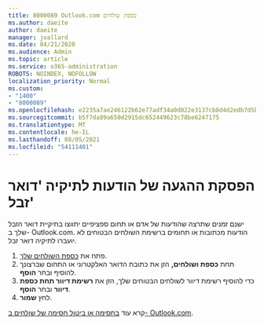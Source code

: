 ```yaml
---
title: 8000089 Outlook.com כספת שולחים
ms.author: daeite
author: daeite
manager: joallard
ms.date: 04/21/2020
ms.audience: Admin
ms.topic: article
ms.service: o365-administration
ROBOTS: NOINDEX, NOFOLLOW
localization_priority: Normal
ms.custom:
- "1400"
- "8000089"
ms.openlocfilehash: e2235a7ae246122b62e77adf34a0d022e3137cb8d4d2edb7d5b5db4d78bc42e9
ms.sourcegitcommit: b5f7da89a650d2915dc652449623c78be6247175
ms.translationtype: MT
ms.contentlocale: he-IL
ms.lasthandoff: 08/05/2021
ms.locfileid: "54111401"
---
```

# <a name="stop-messages-from-going-into-your-junk-email-folder"></a>הפסקת ההגעה של הודעות לתיקיה 'דואר זבל'

ישנם זמנים שתרצה שהודעות של אדם או תחום ספציפיים יתווצו בתיקיית דואר הזבל שלך ב- Outlook.com. הודעות מכתובות או תחומים ברשימת השולחים הבטוחים לא יועברו לתיקיה דואר זבל.

1. פתח את [כספת השולחים שלך](https://go.microsoft.com/fwlink/?linkid=2035804).
2. תחת **כספת ושולחים,** הזן את כתובת הדואר האלקטרוני או התחום שברצונך להוסיף ובחר **הוסף**.
3. כדי להוסיף רשימת דיוור לשולחים הבטוחים שלך, הזן את **רשימת דיוור תחת כספת דיוור** ובחר **הוסף**.
4. לחץ **שמור**.

קרא עוד [בחסימה או ביטול חסימה של שולחים ב- Outlook.com](https://support.office.com/article/afba1c94-77bb-4f50-8b85-057cf52f4d5e?wt.mc_id=Office_Outlook_com_Alchemy).